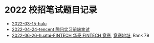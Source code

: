 # 2022 校招笔试题目记录

- [2022-03-15-hulu](2022-03-15-hulu)
- [2022-04-24-tencent 腾讯实习前端笔试](2022-04-24-tencent)
- [2022-06-26-huatai-FINTECH 华泰 FINTECH 竞赛](2022-06-26-huatai-FINTECH), [竞赛地址](https://competition.nowcoder.com/3/introduce), Rank 79
